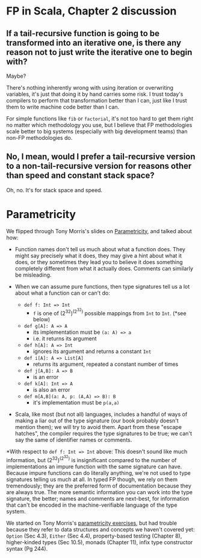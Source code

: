 # FP in Scala, Chapter 2 discussion

## If a tail-recursive function is going to be transformed into an iterative one, is there any reason not to just write the iterative one to begin with?

<!-- Is there any benefit to writing tail-recursive pure functions if it's just going to be converted to an iterative algorithm, beyond recovering the performance that an iterative algorithm would have had? -->

Maybe? 

There's nothing inherently wrong with using iteration or overwriting variables, it's just that doing it by hand carries some risk.  I trust today's compilers to perform that transformation better than I can, just like I trust them to write machine code better than I can.

For simple functions like `fib` or `factorial`, it's not too hard to get them right no matter which methodology you use, but I believe that FP methodologies scale better to big systems (especially with big development teams) than non-FP methodologies do.

## No, I mean, would I prefer a tail-recursive version to a non-tail-recursive version for reasons other than speed and constant stack space?

Oh, no.  It's for stack space and speed.

# Parametricity

We flipped through Tony Morris's slides on [Parametricity](http://tonymorris.github.io/talks/#4985cb8e6d8d9a24e32d98204526c8e3b9319e33), and talked about how:

* Function names don't tell us much about what a function does. They might say precisely what it does, they may give a hint about what it does, or they sometimes they lead you to believe it does something completely different from what it actually does.  Comments can similarly be misleading.

* When we can assume pure functions, then type signatures tell us a lot about what a function can or can't do:
    * `def f: Int => Int` 
        * `f` is one of (2<sup>32</sup>)<sup>(2<sup>32</sup>)</sup> possible mappings from `Int` to `Int`.  (*see below)
    * `def g[A]: A => A` 
        * its implementation must be `(a: A) => a`
        * i.e. it returns its argument
    * `def h[A]: A => Int`
        * ignores its argument and returns a constant `Int`
    * `def i[A]: A => List[A]`
        * returns its argument, repeated a constant number of times
    * `def j[A,B]: A => B`
        * is an error
    * `def k[A]: Int => A`
        * is also an error
    * `def m[A,B](a: A, p: (A,A) => B): B`
        *  it's implementation must be `p(a,a)`

* Scala, like most (but not all) languages, includes a handful of ways of making a liar out of the type signature (our book probably doesn't mention them); we will try to avoid them.  Apart from these "escape hatches", the compiler requires the type signatures to be true; we can't say the same of identifier names or comments.

\*With respect to `def f: Int => Int` above: This doesn't sound like much information, but (2<sup>32</sup>)<sup>(2<sup>32</sup>)</sup> is insignificant compared to the number of implementations an impure function with the same signature can have.  Because impure functions can do literally anything, we're not used to type signatures telling us much at all.  In typed FP though, we rely on them tremendously; they are the preferred form of documentation because they are always true.  The more semantic information you can work into the type signature, the better; names and comments are next-best, for information that can't be encoded in the machine-verifiable language of the type system.
    
We started on Tony Morris's [parametricity exercises](https://github.com/refried/parametricity-exercises/blob/master/parametricity.scala), but had trouble because they refer to data structures and concepts we haven't covered yet: `Option` (Sec 4.3), `Either` (Sec 4.4), property-based testing (Chapter 8), higher-kinded types (Sec 10.5), monads (Chapter 11), infix type constructor syntax (Pg 244).
